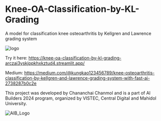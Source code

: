# Knee-OA-Classification-by-KL-Grading
A model for classification knee osteoarthritis by Kellgren and Lawrence grading system

 ![logo](https://github.com/OkaShino9/Knee-OA-Classification-by-KL-Grading/assets/152055934/570dcbf3-4b22-4509-8d4f-0ad41323829d)


Try it here: https://knee-oa-classification-by-kl-grading-arczai3yskjppkhxkztud4.streamlit.app/

Medium: https://medium.com/@kungkao123456789/knee-osteoarthritis-classification-by-kellgren-and-lawrence-grading-system-with-fast-ai-2738287b0c2e

This project was developed by Chananchai Chanmol and is a part of AI Builders 2024 program, organized by VISTEC, Central Digital and Mahidol University.

![AIB_Logo](https://github.com/OkaShino9/Knee-OA-Classification-by-KL-Grading/assets/152055934/f5369ea6-a38b-470f-856e-6975fb3b85f7)
